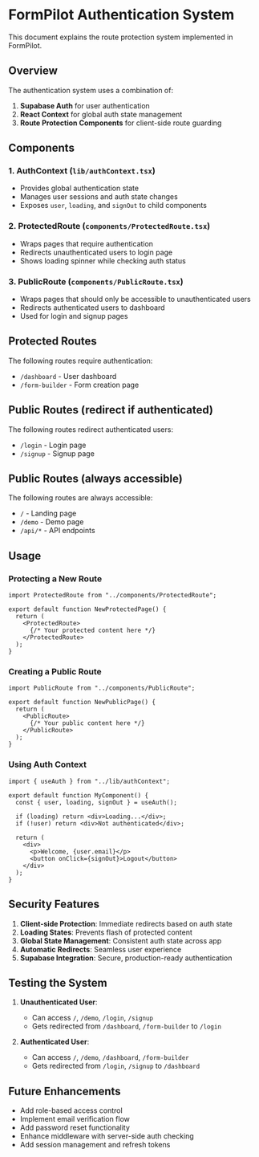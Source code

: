 # FormPilot Authentication System

This document explains the route protection system implemented in FormPilot.

## Overview

The authentication system uses a combination of:
1. **Supabase Auth** for user authentication
2. **React Context** for global auth state management
3. **Route Protection Components** for client-side route guarding

## Components

### 1. AuthContext (`lib/authContext.tsx`)
- Provides global authentication state
- Manages user sessions and auth state changes
- Exposes `user`, `loading`, and `signOut` to child components

### 2. ProtectedRoute (`components/ProtectedRoute.tsx`)
- Wraps pages that require authentication
- Redirects unauthenticated users to login page
- Shows loading spinner while checking auth status

### 3. PublicRoute (`components/PublicRoute.tsx`)
- Wraps pages that should only be accessible to unauthenticated users
- Redirects authenticated users to dashboard
- Used for login and signup pages



## Protected Routes

The following routes require authentication:
- `/dashboard` - User dashboard
- `/form-builder` - Form creation page

## Public Routes (redirect if authenticated)

The following routes redirect authenticated users:
- `/login` - Login page
- `/signup` - Signup page

## Public Routes (always accessible)

The following routes are always accessible:
- `/` - Landing page
- `/demo` - Demo page
- `/api/*` - API endpoints

## Usage

### Protecting a New Route

```tsx
import ProtectedRoute from "../components/ProtectedRoute";

export default function NewProtectedPage() {
  return (
    <ProtectedRoute>
      {/* Your protected content here */}
    </ProtectedRoute>
  );
}
```

### Creating a Public Route

```tsx
import PublicRoute from "../components/PublicRoute";

export default function NewPublicPage() {
  return (
    <PublicRoute>
      {/* Your public content here */}
    </PublicRoute>
  );
}
```

### Using Auth Context

```tsx
import { useAuth } from "../lib/authContext";

export default function MyComponent() {
  const { user, loading, signOut } = useAuth();

  if (loading) return <div>Loading...</div>;
  if (!user) return <div>Not authenticated</div>;

  return (
    <div>
      <p>Welcome, {user.email}</p>
      <button onClick={signOut}>Logout</button>
    </div>
  );
}
```

## Security Features

1. **Client-side Protection**: Immediate redirects based on auth state
2. **Loading States**: Prevents flash of protected content
3. **Global State Management**: Consistent auth state across app
4. **Automatic Redirects**: Seamless user experience
5. **Supabase Integration**: Secure, production-ready authentication

## Testing the System

1. **Unauthenticated User**:
   - Can access `/`, `/demo`, `/login`, `/signup`
   - Gets redirected from `/dashboard`, `/form-builder` to `/login`

2. **Authenticated User**:
   - Can access `/`, `/demo`, `/dashboard`, `/form-builder`
   - Gets redirected from `/login`, `/signup` to `/dashboard`

## Future Enhancements

- Add role-based access control
- Implement email verification flow
- Add password reset functionality
- Enhance middleware with server-side auth checking
- Add session management and refresh tokens
